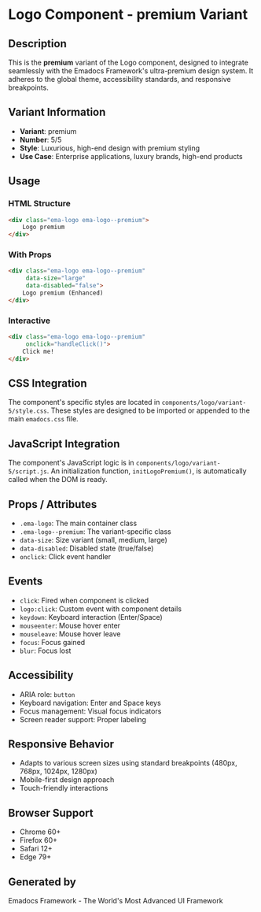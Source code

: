# Logo Component - premium Variant

## Description
This is the **premium** variant of the Logo component, designed to integrate seamlessly with the Emadocs Framework's ultra-premium design system. It adheres to the global theme, accessibility standards, and responsive breakpoints.

## Variant Information
- **Variant**: premium
- **Number**: 5/5
- **Style**: Luxurious, high-end design with premium styling
- **Use Case**: Enterprise applications, luxury brands, high-end products

## Usage

### HTML Structure
```html
<div class="ema-logo ema-logo--premium">
    Logo premium
</div>
```

### With Props
```html
<div class="ema-logo ema-logo--premium" 
     data-size="large" 
     data-disabled="false">
    Logo premium (Enhanced)
</div>
```

### Interactive
```html
<div class="ema-logo ema-logo--premium" 
     onclick="handleClick()">
    Click me!
</div>
```

## CSS Integration
The component's specific styles are located in `components/logo/variant-5/style.css`. These styles are designed to be imported or appended to the main `emadocs.css` file.

## JavaScript Integration
The component's JavaScript logic is in `components/logo/variant-5/script.js`. An initialization function, `initLogoPremium()`, is automatically called when the DOM is ready.

## Props / Attributes
- `.ema-logo`: The main container class
- `.ema-logo--premium`: The variant-specific class
- `data-size`: Size variant (small, medium, large)
- `data-disabled`: Disabled state (true/false)
- `onclick`: Click event handler

## Events
- `click`: Fired when component is clicked
- `logo:click`: Custom event with component details
- `keydown`: Keyboard interaction (Enter/Space)
- `mouseenter`: Mouse hover enter
- `mouseleave`: Mouse hover leave
- `focus`: Focus gained
- `blur`: Focus lost

## Accessibility
- ARIA role: `button`
- Keyboard navigation: Enter and Space keys
- Focus management: Visual focus indicators
- Screen reader support: Proper labeling

## Responsive Behavior
- Adapts to various screen sizes using standard breakpoints (480px, 768px, 1024px, 1280px)
- Mobile-first design approach
- Touch-friendly interactions

## Browser Support
- Chrome 60+
- Firefox 60+
- Safari 12+
- Edge 79+

## Generated by
Emadocs Framework - The World's Most Advanced UI Framework
